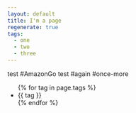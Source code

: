 ```yaml
---
layout: default
title: I'm a page
regenerate: true
tags:
  - one
  - two
  - three
---
```


test #AmazonGo test #again #once-more

<ul>
  {% for tag in page.tags %}
    <li>{{ tag }}</li>
  {% endfor %}
</ul>
